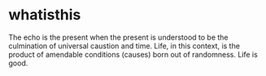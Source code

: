 # whatisthis

The echo is the present when the present is understood to be the culmination of universal caustion and time. Life, in this context, is the product of amendable conditions (causes) born out of randomness. Life is good.

